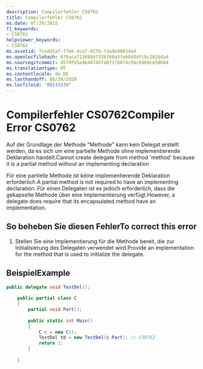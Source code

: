 ```yaml
---
description: Compilerfehler CS0762
title: Compilerfehler CS0762
ms.date: 07/20/2015
f1_keywords:
- CS0762
helpviewer_keywords:
- CS0762
ms.assetid: 7cedd1af-ffe6-4ca7-82fb-faa9e98014a4
ms.openlocfilehash: 676aca71388bb7336f68a5feb8494fcbc262b4a4
ms.sourcegitcommit: d579fb5e4b46745fd0f1f8874c94c6469ce58604
ms.translationtype: MT
ms.contentlocale: de-DE
ms.lasthandoff: 08/30/2020
ms.locfileid: "89133339"
---
```

# <a name="compiler-error-cs0762"></a><span data-ttu-id="07651-103">Compilerfehler CS0762</span><span class="sxs-lookup"><span data-stu-id="07651-103">Compiler Error CS0762</span></span>
<span data-ttu-id="07651-104">Auf der Grundlage der Methode "Methode" kann kein Delegat erstellt werden, da es sich um eine partielle Methode ohne implementierende Deklaration handelt.</span><span class="sxs-lookup"><span data-stu-id="07651-104">Cannot create delegate from method 'method' because it is a partial method without an implementing declaration</span></span>  
  
 <span data-ttu-id="07651-105">Für eine partielle Methode ist keine implementierende Deklaration erforderlich.</span><span class="sxs-lookup"><span data-stu-id="07651-105">A partial method is not required to have an implementing declaration.</span></span> <span data-ttu-id="07651-106">Für einen Delegaten ist es jedoch erforderlich, dass die gekapselte Methode über eine Implementierung verfügt.</span><span class="sxs-lookup"><span data-stu-id="07651-106">However, a delegate does require that its encapsulated method have an implementation.</span></span>  
  
## <a name="to-correct-this-error"></a><span data-ttu-id="07651-107">So beheben Sie diesen Fehler</span><span class="sxs-lookup"><span data-stu-id="07651-107">To correct this error</span></span>  
  
1. <span data-ttu-id="07651-108">Stellen Sie eine Implementierung für die Methode bereit, die zur Initialisierung des Delegaten verwendet wird.</span><span class="sxs-lookup"><span data-stu-id="07651-108">Provide an implementation for the method that is used to initialize the delegate.</span></span>  
  
## <a name="example"></a><span data-ttu-id="07651-109">Beispiel</span><span class="sxs-lookup"><span data-stu-id="07651-109">Example</span></span>  
  
```csharp  
public delegate void TestDel();  
  
    public partial class C  
    {  
        partial void Part();  
  
        public static int Main()  
        {  
            C c = new C();  
            TestDel td = new TestDel(c.Part); // CS0762  
            return 1;  
        }  
  
    }  
```
